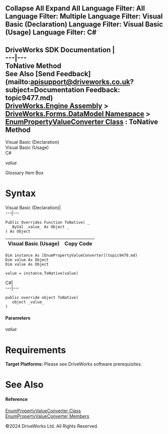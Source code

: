        

 Collapse All Expand All  Language Filter: All  Language Filter: Multiple  Language Filter: Visual Basic (Declaration) Language Filter: Visual Basic (Usage) Language Filter: C#  
---  
DriveWorks SDK Documentation  |   
---|---  
ToNative Method   
See Also [Send Feedback](mailto:apisupport@driveworks.co.uk?subject=Documentation Feedback: topic9477.md)  
[DriveWorks.Engine Assembly](topic2156.md) > [DriveWorks.Forms.DataModel Namespace](topic9371.md) > [EnumPropertyValueConverter Class](topic9470.md) : ToNative Method  
---  
  
Visual Basic (Declaration)    
Visual Basic (Usage)    
C# 

_value_
    

Glossary Item Box

# Syntax

Visual Basic (Declaration)|   
---|---  
      
    
    Public Overrides Function ToNative( _
       ByVal _value_ As Object _
    ) As Object  
  
Visual Basic (Usage)| Copy Code  
---|---  
      
    
    Dim instance As [EnumPropertyValueConverter](topic9470.md)
    Dim value As Object
    Dim value As Object
     
    value = instance.ToNative(value)  
  
C#|   
---|---  
      
    
    public override object ToNative( 
       object _value_
    )  
  
#### Parameters

 _value_
    

# Requirements

**Target Platforms:** Please see DriveWorks software prerequisites.

# See Also

#### Reference

[EnumPropertyValueConverter Class](topic9470.md)   
[EnumPropertyValueConverter Members](topic9471.md)

©2024 DriveWorks Ltd. All Rights Reserved.
